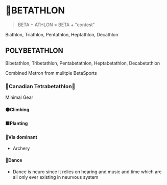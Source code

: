 # 🔷<beta>BETATHLON</beta>

> BETA + ATHLON = BETA + "contest"

Biathlon, Triathlon, Pentathlon, Heptathlon, Decathlon

## POLYBETATHLON

Bibetathlon, Tribetathlon, Pentabetathlon, Heptabetathlon, Decabetathlon

Combined Metron from mulitple BetaSports

### 🍁Canadian Tetrabetathlon🍁

Minimal Gear

#### 🟠<moto>Climbing</moto>

#### 🟩<eko>Planting</eko>

#### 🔻<via>Via dominant</via>

- Archery

#### 💜<neuro>Dance</neuro>

- Dance is neuro since it relies on hearing and music and time which are all only ever existing in neurvous system
